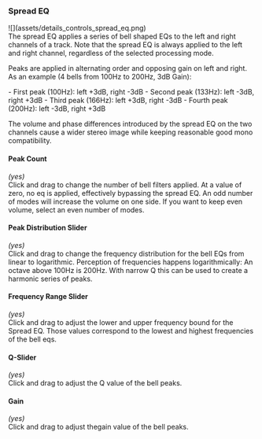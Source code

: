 <h3 class="txt-blue">Spread EQ</h2>
<div class="image">
![](assets/details_controls_spread_eq.png)
</div>
</div>
The spread EQ applies a series of bell shaped EQs to the left and right channels of a track. Note that the spread EQ is always applied to the left and right channel, regardless of the selected processing mode.


Peaks are applied in alternating order and opposing gain on left and right.
As an example (4 bells from 100Hz to 200Hz, 3dB Gain):
<div class="block bg-dark-1">
- <span class="txt-purple">First peak (100Hz)</span>: left +3dB, right -3dB
- <span class="txt-purple">Second peak (133Hz)</span>: left -3dB, right +3dB
- <span class="txt-purple">Third peak (166Hz)</span>: left +3dB, right -3dB
- <span class="txt-purple">Fourth peak (200Hz)</span>: left -3dB, right +3dB
</div>

The volume and phase differences introduced by the spread EQ on the two channels cause a wider stereo image while keeping reasonable good mono compatibility.
<br/>

#### Peak Count
<span class="txt-yellow">*(yes)*</span>\
Click and drag to change the number of bell filters applied.
At a value of zero, no eq is applied, effectively bypassing the spread EQ.
An odd number of modes will increase the volume on one side. If you want to keep even volume, select an even number of modes.

#### Peak Distribution Slider
<span class="txt-yellow">*(yes)*</span>\
Click and drag to change the frequency distribution for the bell EQs from linear to logarithmic.
Perception of frequencies happens logarithmically: An octave above 100Hz is 200Hz. With narrow Q this can be used to create a harmonic series of peaks.
<div class="pb"></div>

#### Frequency Range Slider
<span class="txt-yellow">*(yes)*</span>\
Click and drag to adjust the lower and upper frequency bound for the Spread EQ. Those values correspond to the lowest and highest frequencies of the bell eqs.

#### Q-Slider
<span class="txt-yellow">*(yes)*</span>\
Click and drag to adjust the Q value of the bell peaks.

#### Gain
<span class="txt-yellow">*(yes)*</span>\
Click and drag to adjust thegain value of the bell peaks.
<div class="pb"></div>